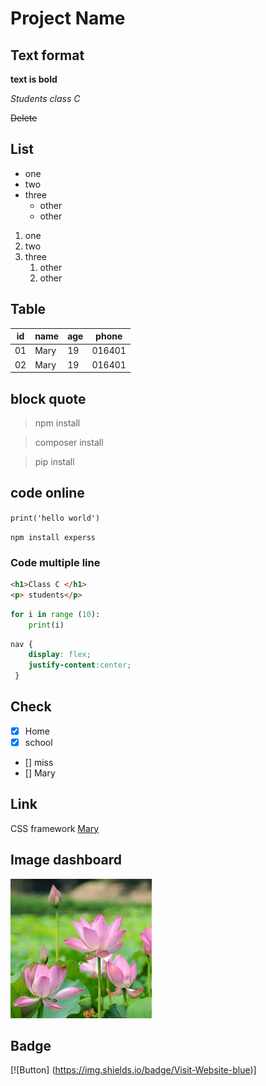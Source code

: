 # Project Name

## Text format

**text is bold**

*Students class C*

~~Delete~~

## List
- one
- two
- three
    - other 
    - other
1. one
2. two
3. three
    1. other
    2. other

## Table
| id | name | age | phone |
|----|------|-----|-------|
| 01 | Mary | 19  | 016401|
| 02 | Mary | 19  | 016401|

## block quote
> npm install

> composer install

> pip install

## code online
`print('hello world')`

`npm install experss`

### Code multiple line

````html
<h1>Class C </h1>
<p> students</p>
`````
`````python
for i in range (10):
    print(i)
`````
````css
nav {
    display: flex;
    justify-content:center;
 }
 ````

 ## Check 
 - [x] Home
 - [x] school
 - [] miss
 - [] Mary

 ## Link

 CSS framework [Mary]()
 ## Image dashboard
 ![dashboard](image.png)

 ## Badge
 [![Button] (https://img.shields.io/badge/Visit-Website-blue)]